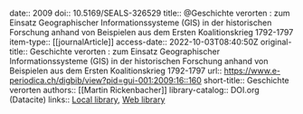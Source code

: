 date:: 2009
doi:: 10.5169/SEALS-326529
title:: @Geschichte verorten : zum Einsatz Geographischer Informationssysteme (GIS) in der historischen Forschung anhand von Beispielen aus dem Ersten Koalitionskrieg 1792-1797
item-type:: [[journalArticle]]
access-date:: 2022-10-03T08:40:50Z
original-title:: Geschichte verorten : zum Einsatz Geographischer Informationssysteme (GIS) in der historischen Forschung anhand von Beispielen aus dem Ersten Koalitionskrieg 1792-1797
url:: https://www.e-periodica.ch/digbib/view?pid=gui-001:2009:16::160
short-title:: Geschichte verorten
authors:: [[Martin Rickenbacher]]
library-catalog:: DOI.org (Datacite)
links:: [Local library](zotero://select/groups/2386895/items/R46ZUPP4), [Web library](https://www.zotero.org/groups/2386895/items/R46ZUPP4)
